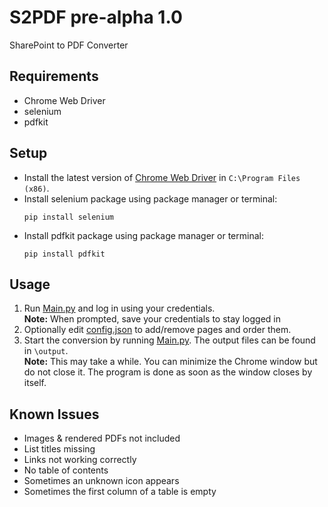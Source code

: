 # S2PDF pre-alpha 1.0
SharePoint to PDF Converter

## Requirements
- Chrome Web Driver
- selenium
- pdfkit

## Setup
- Install the latest version of [Chrome Web Driver](https://chromedriver.chromium.org/downloads) in `C:\Program Files (x86)`.
- Install selenium package using package manager or terminal:
    ```
    pip install selenium
    ```
- Install pdfkit package using package manager or terminal:
    ```
    pip install pdfkit
    ```

## Usage
1. Run [Main.py](Main.py) and log in using your credentials.
<br>__Note:__ When prompted, save your credentials to stay logged in
2. Optionally edit [config.json](config.json) to add/remove pages and order them.
3. Start the conversion by running [Main.py](Main.py). The output files can be found in `\output`.
<br>__Note:__ This may take a while. You can minimize the Chrome window but do not close it. The program is done as soon as the window closes by itself.

## Known Issues
- Images & rendered PDFs not included
- List titles missing
- Links not working correctly
- No table of contents
- Sometimes an unknown icon appears
- Sometimes the first column of a table is empty